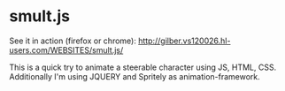 smult.js
====================

See it in action (firefox or chrome):
http://gilber.vs120026.hl-users.com/WEBSITES/smult.js/

This is a quick try to animate a steerable character using JS, HTML, CSS. Additionally I'm using JQUERY and Spritely
as animation-framework. 

